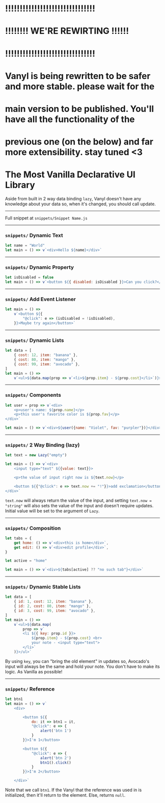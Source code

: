 
# !!!!!!!!!!!!!!!!!!!!!!!!!!!!!!!
# !!!!!!!! WE'RE REWIRTING !!!!!!
# !!!!!!!!!!!!!!!!!!!!!!!!!!!!!!!

# Vanyl is being rewritten to be safer and more stable. please wait for the 
# main version to be published. You'll have all the functionality of the 
# previous one (on the below) and far more extensibility. stay tuned <3



# The Most Vanilla Declarative UI Library

Aside from built in 2 way data binding `lazy`, Vanyl doesn't have any knowledge about your data so, when it's changed, you should call update.

---

Full snippet at `snippets/Snippet Name.js`

---

### `snippets/` Dynamic Text

```js
let name = "World"
let main = () => v`<div>Hello ${name}</div>`
```

---

### `snippets/` Dynamic Property

```js
let isDisabled = false
let main = () => v`<button ${{ disabled: isDisabled }}>Can you click?</button>`
```

---

### `snippets/` Add Event Listener

```js
let main = () =>
	v`<button ${{
		"@click": e => (isDisabled = !isDisabled),
	}}>Maybe try again</button>`
```

---

### `snippets/` Dynamic Lists

```js
let data = [
	{ cost: 12, item: "banana" },
	{ cost: 80, item: "mango" },
	{ cost: 99, item: "avocado" },
]
let main = () =>
	v`<ul>${data.map(prop => v`<li>${prop.item} - ${prop.cost}</li>`)}>/ul>`
```

---

### `snippets/` Components

```js
let user = prop => v`<div>
	<p>user's name: ${prop.name}</p>
	<p>this user's favorite color is ${prop.fav}</p>
</div>`

let main = () => v`<div>${user({name: "Violet", fav: "purpler"})}</div>`
```

---

### `snippets/` 2 Way Binding (lazy)

```js
let text = new Lazy("empty")

let main = () => v`<div>
	<input type="text" ${{value: text}}>

	<p>the value of input right now is ${text.now}</p>

	<button ${{"@click": e => text.now += "!"}}>add exclamation</button>
</div>`
```
`text.now` will always return the value of the input, and setting `text.now = "string"` 
will also sets the value of the input and doesn't require updates.
Initial value will be set to the argument of `Lazy`.

---

### `snippets/` Composition

```js
let tabs = {
	get home: () => v`<div>this is home</div>`,
	get edit: () => v`<div>edit profile</div>`,
}

let active = "home"

let main = () => v`<div>${tabs[active] ?? "no such tab"}</div>`
```

---

### `snippets/` Dynamic Stable Lists

```js
let data = [
	{ id: 1, cost: 12, item: "banana" },
	{ id: 2, cost: 80, item: "mango" },
	{ id: 3, cost: 99, item: "avocado" },
]
let main = () =>
	v`<ul>${data.map(
		prop => v`
		<li ${{ key: prop.id }}>
			${prop.item} - ${prop.cost} <br>
			your note - <input type="text">
		</li>`
	)}>/ul>`
```

By using `key`, you can "bring the old element" in updates so, Avocado's input
will always be the same and hold your note. You don't have to make its logic.
As Vanilla as possible!

---

### `snippets/` Reference

```js
let btn1
let main = () => v`
	<div>

		<button ${{
			do: it => btn1 = it,
			"@click": e => {
				alert('btn 1')
			}
		}}>I'm 1</button>

		<button ${{
			"@click": e => {
				alert('btn 2')
				btn1().click()
			}
		}}>I'm 2</button>

	</div>`
```

Note that we call `btn1`. If the Vanyl that the reference was used in is 
initialized, then it'll return to the element. Else, returns `null`.